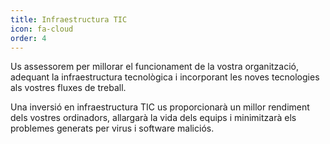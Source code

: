 ```yaml
---
title: Infraestructura TIC
icon: fa-cloud
order: 4
---
```

Us assessorem per millorar el funcionament de la vostra organització, adequant la infraestructura tecnològica i incorporant les noves tecnologies als vostres fluxes de treball.

Una inversió en infraestructura TIC us proporcionarà un millor rendiment dels vostres ordinadors, allargarà la vida dels equips i minimitzarà els problemes generats per virus i software maliciós.
